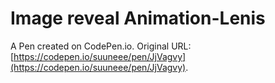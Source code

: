# Image reveal Animation-Lenis

A Pen created on CodePen.io. Original URL: [https://codepen.io/suuneee/pen/JjVagvy](https://codepen.io/suuneee/pen/JjVagvy).

